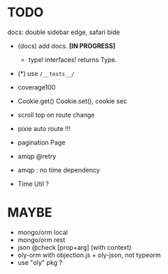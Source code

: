 
# TODO


docs: double sidebar edge, safari bide

- (docs) add docs. **[IN PROGRESS]**
  - type! interfaces! returns Type.
- (*) use `/__tests__/`
- coverage100

- Cookie.get() Cookie.set(), cookie sec
- scroll top on route change
- pixie auto route !!!
- pagination Page
- amqp @retry
- amqp : no time dependency
- Time Util ?

# MAYBE

- mongo/orm local
- mongo/orm rest
- json @check [prop+arg] (with context)
- oly-orm with objection.js + oly-json, not typeorm
- use "oly" pkg ?
